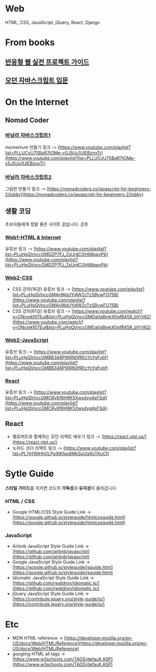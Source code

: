 # Web

HTML, CSS, JavaScript, jQuery, React, Django

# From books

## [반응형 웹 실전 프로젝트 가이드](./Responsive_Web_Publishing/README.md)

## [모던 자바스크립트 입문](./모던%20자바스크립트%20입문/README.md)

# On the Internet

## Nomad Coder

### [바닐라 자바스크립트1](./Nomad%20Coder/바닐라%20자바스크립트/README.md)

momentum 만들기 링크 -> [https://www.youtube.com/playlist?list=PLLUCyU7SBaR7tOMe-ySJ5Uu1UlEBznxTr](https://www.youtube.com/playlist?list=PLLUCyU7SBaR7tOMe-ySJ5Uu1UlEBznxTr)

### [바닐라 자바스크립트2](./Nomad%20Coder/바닐라%20자바스크립트2/README.md)

그림판 만들기 링크 -> [https://nomadcoders.co/javascript-for-beginners-2/lobby](https://nomadcoders.co/javascript-for-beginners-2/lobby)

## 생활 코딩

초보자들에게 정말 좋은 사이트 같습니다. 강추

### [Web1-HTML & Internet](./생활코딩/Web1-HTML&Internet/README.md)

유튜브 링크 -> [https://www.youtube.com/playlist?list=PLuHgQVnccGMDZP7FJ_ZsUrdCGH68ppvPb](https://www.youtube.com/playlist?list=PLuHgQVnccGMDZP7FJ_ZsUrdCGH68ppvPb)

### [Web2-CSS](./생활코딩/Web2-CSS/README.md)

- CSS 강의(16강) 유튜브 링크 -> [https://www.youtube.com/playlist?list=PLuHgQVnccGMAnWgUYiAW2cTzSBywFO75B](https://www.youtube.com/playlist?list=PLuHgQVnccGMAnWgUYiAW2cTzSBywFO75B)
- CSS 강의(61강) 유튜브 링크 -> [https://www.youtube.com/watch?v=ONcmkf07EuI&list=PLuHgQVnccGMDaVaBmkX0qfB45R_bYrV62](https://www.youtube.com/watch?v=ONcmkf07EuI&list=PLuHgQVnccGMDaVaBmkX0qfB45R_bYrV62)

### [Web2-JavaScript](./생활코딩/Web2-JavaScript/README.md)

유튜브 링크 -> [https://www.youtube.com/playlist?list=PLuHgQVnccGMBB348PWRN0fREzYcYgFybf](https://www.youtube.com/playlist?list=PLuHgQVnccGMBB348PWRN0fREzYcYgFybf)

### [React](./생활코딩/React/README.md)

유튜브 링크 -> [https://www.youtube.com/playlist?list=PLuHgQVnccGMCRv6f8H9K5Xwsdyg4sFSdi](https://www.youtube.com/playlist?list=PLuHgQVnccGMCRv6f8H9K5Xwsdyg4sFSdi)

## React

- 벨로퍼트와 함께하는 모던 리액트 배우기 링크 -> [https://react.vlpt.us/](https://react.vlpt.us/)
- 노마드 코더 리액트 링크 -> [(https://www.youtube.com/playlist?list=PL7jH19IHhOLPp990qs8MbSsUlzKcTKuCf)](youtube.com/playlist?list=PL7jH19IHhOLPp990qs8MbSsUlzKcTKuCf)

# Sytle Guide

**스타일 가이드**를 지키면 코드의 **가독성**과 **유지성**이 올라갑니다.

### HTML / CSS

- Google HTML/CSS Style Guide Link -> [https://google.github.io/styleguide/htmlcssguide.html](https://google.github.io/styleguide/htmlcssguide.html)

### JavaScript

- Airbnb JavaScript Style Guide Link -> [https://github.com/airbnb/javascript](https://github.com/airbnb/javascript)
- Google JavaScript Style Guide Link -> [https://google.github.io/styleguide/jsguide.html](https://google.github.io/styleguide/jsguide.html)
- Idiomatic JavaScript Style Guide Link -> [https://github.com/rwaldron/idiomatic.js/](https://github.com/rwaldron/idiomatic.js/)
- jQuery JavaScript Style Guide Link -> [https://contribute.jquery.org/style-guide/js/](https://contribute.jquery.org/style-guide/js/)

# Etc

- MDN HTML reference -> [https://developer.mozilla.org/en-US/docs/Web/HTML/Reference](https://developer.mozilla.org/en-US/docs/Web/HTML/Reference)
- googling HTML all tags -> [https://www.w3schools.com/TAGS/default.ASP](https://www.w3schools.com/TAGS/default.ASP)

